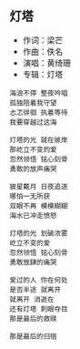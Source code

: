## 灯塔

* 作词：梁芒
* 作曲：佚名
* 演唱：黄绮珊
* 专辑：灯塔

```
海浪不停 整夜吟唱
孤独陪着我守望
忐忑徘徊 执着等待
我要穿越过这海

灯塔的光 就在彼岸
那屹立不变的爱
忽然领悟 铭心刻骨
勇敢的放声痛哭

披星戴月 日夜追逐
哪怕一无所获
双眼不再 模模糊糊
海水已冲走愤怒

灯塔的光 划破浓雾
屹立不变的爱
忽然领悟 铭心刻骨
勇敢放肆的痛哭

爱过的人 你在何处
是否半途 就离开
就离开 消逝在
还有灯塔 刺眼夺目
那是最后的救赎

那是最后的归宿
```

